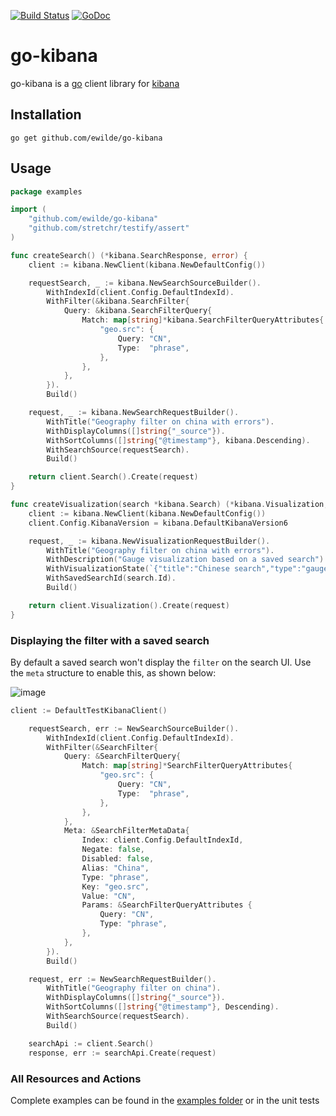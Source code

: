 [![Build Status](https://travis-ci.org/ewilde/go-kibana.svg?branch=master)](https://travis-ci.org/ewilde/go-kibana) [![GoDoc](https://godoc.org/github.com/ewilde/go-kibana?status.svg)](https://godoc.org/github.com/ewilde/go-kibana)

# go-kibana
go-kibana is a [go](https://golang.org/) client library for [kibana](https://github.com/elastic/kibana)

## Installation

```
go get github.com/ewilde/go-kibana
```

## Usage
```go
package examples

import (
	"github.com/ewilde/go-kibana"
	"github.com/stretchr/testify/assert"
)

func createSearch() (*kibana.SearchResponse, error) {
	client := kibana.NewClient(kibana.NewDefaultConfig())

	requestSearch, _ := kibana.NewSearchSourceBuilder().
		WithIndexId(client.Config.DefaultIndexId).
		WithFilter(&kibana.SearchFilter{
			Query: &kibana.SearchFilterQuery{
				Match: map[string]*kibana.SearchFilterQueryAttributes{
					"geo.src": {
						Query: "CN",
						Type:  "phrase",
					},
				},
			},
		}).
		Build()

	request, _ := kibana.NewSearchRequestBuilder().
		WithTitle("Geography filter on china with errors").
		WithDisplayColumns([]string{"_source"}).
		WithSortColumns([]string{"@timestamp"}, kibana.Descending).
		WithSearchSource(requestSearch).
		Build()

	return client.Search().Create(request)
}

func createVisualization(search *kibana.Search) (*kibana.Visualization, error) {
	client := kibana.NewClient(kibana.NewDefaultConfig())
	client.Config.KibanaVersion = kibana.DefaultKibanaVersion6

	request, _ := kibana.NewVisualizationRequestBuilder().
		WithTitle("Geography filter on china with errors").
		WithDescription("Gauge visualization based on a saved search").
		WithVisualizationState(`{"title":"Chinese search","type":"gauge","params":{"type":"gauge","addTooltip":true,"addLegend":true,"gauge":{"verticalSplit":false,"extendRange":true,"percentageMode":false,"gaugeType":"Arc","gaugeStyle":"Full","backStyle":"Full","orientation":"vertical","colorSchema":"Green to Red","gaugeColorMode":"Labels","colorsRange":[{"from":0,"to":50},{"from":50,"to":75},{"from":75,"to":100}],"invertColors":false,"labels":{"show":true,"color":"black"},"scale":{"show":true,"labels":false,"color":"#333"},"type":"meter","style":{"bgWidth":0.9,"width":0.9,"mask":false,"bgMask":false,"maskBars":50,"bgFill":"#eee","bgColor":false,"subText":"","fontSize":60,"labelColor":true}}},"aggs":[{"id":"1","enabled":true,"type":"count","schema":"metric","params":{}}]}`).
		WithSavedSearchId(search.Id).
		Build()

	return client.Visualization().Create(request)
}
```

### Displaying the filter with a saved search
By default a saved search won't display the `filter` on the search UI.
Use the `meta` structure to enable this, as shown below:

![image](https://user-images.githubusercontent.com/329397/36351467-714aeac2-14a2-11e8-9f83-225844da579e.png)

```go
client := DefaultTestKibanaClient()

	requestSearch, err := NewSearchSourceBuilder().
		WithIndexId(client.Config.DefaultIndexId).
		WithFilter(&SearchFilter{
			Query: &SearchFilterQuery{
				Match: map[string]*SearchFilterQueryAttributes{
					"geo.src": {
						Query: "CN",
						Type:  "phrase",
					},
				},
			},
			Meta: &SearchFilterMetaData{
				Index: client.Config.DefaultIndexId,
				Negate: false,
				Disabled: false,
				Alias: "China",
				Type: "phrase",
				Key: "geo.src",
				Value: "CN",
				Params: &SearchFilterQueryAttributes {
					Query: "CN",
					Type: "phrase",
				},
			},
		}).
		Build()

	request, err := NewSearchRequestBuilder().
		WithTitle("Geography filter on china").
		WithDisplayColumns([]string{"_source"}).
		WithSortColumns([]string{"@timestamp"}, Descending).
		WithSearchSource(requestSearch).
		Build()

	searchApi := client.Search()
	response, err := searchApi.Create(request)
```

### All Resources and Actions
Complete examples can be found in the [examples folder](examples) or
in the unit tests
